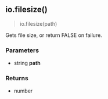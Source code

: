 
## io.filesize()

> io.filesize(path)

Gets file size, or return FALSE on failure.


### Parameters

-   string **path**

### Returns

-   number

